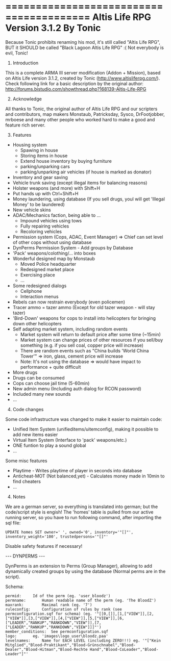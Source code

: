 ========================================
Altis Life RPG
Version 3.1.2
By Tonic
========================================

Because Tonic prohibits renaming his mod, it's still called "Altis Life RPG", BUT it SHOULD be called "Black Lagoon Altis Life RPG" :( 
Not everybody is evil, Tonic!

1. Introduction

This is a complete ARMA III server modification (Addon + Mission), based on Altis Life version 3.1.2, created by Tonic (http://www.altisliferpg.com/).
Check following link for a basic description by the original author: http://forums.bistudio.com/showthread.php?168139-Altis-Life-RPG

2. Acknowledge

All thanks to Tonic, the original author of Altis Life RPG and our scripters and contributors, map makers Monstaub, Patricksday, Sysco, DrFootjobber, mrboese and many other people who worked hard to make a good and feature rich server.

3. Features

+ Housing system
    + Spawing in house
    + Storing items in house
    + Extend house inventory by buying furniture
    + parking/unparking cars
    + parking/unparking air vehicles (if house is marked as donator)
+ Inventory and gear saving
+ Vehicle trunk saving (except illegal items for balancing reasons)
+ Holster weapons (and more) with Shift+H
+ Put hands up with Ctrl+Shift+H
+ Money laundering, using database (If you sell drugs, youl will get 'Illegal Money' to be laundered)
+ New vehicle skins
+ ADAC/Mechanics faction, being able to ...
    + Impound vehicles using tows
    + Fully repairing vehicles
    + Recoloring vehicles
+ Permission system (Cops, ADAC, Event Manager) => Chief can set level of other cops without using database
+ DynPerms Permission System - Add groups by Database
+ 'Pack' weapons/colothing/... into boxes 
+ Wonderful designed map by Monstaub
    + Moved Police headquarter
    + Redesigned market place
    + Exercising place
    + ...
+ Some redesigned dialogs
    + Cellphone
    + Interaction menus
+ Rebels can now restrain everybody (even policemen)
+ Tracer ammo = tazer ammo (Except for old tazer weapon - will stay tazer)
+ 'Bird-Down' weapons for cops to install into helicopters for bringing down other helicopters
+ Self adapting market system, including random events
    + Market system will return to default price after some time (~15min)
    + Market system can change prices of other resources if you sell/buy something (e.g. if you sell coal, copper price will increase)
    + There are random events such as "China builds 'World China Tower'" => iron, glass, cement price will increase
    - Note: It's not using the database => would have impact to performance + quite difficult
+ More drugs
+ Drugs can be consumed
+ Cops can choose jail time (5-60min)
+ New admin menu (Including auth dialog for RCON password)
+ Included many new sounds
+ ...

4. Code changes

Some code infrastructure was changed to make it easier to maintain code:

+ Unified Item System (unifieditems/uitemconfig), making it possible to add new items easier
+ Virtual Item System (Interface to 'pack' weapons/etc.)
+ ONE funtion to play a sound global
+ ...


Some misc features

+ Playtime - Writes playtime of player in seconds into database
+ Anticheat-MOT (Not balanced,yet) - Calculates money made in 10min to find cheaters
+ ...

4. Notes

We are a german server, so everything is translated into german; but the code/script style is engish!
The 'homes' table is pulled from our active running server, so you have to run following command, after importing the sql file:

    UPDATE homes SET owner=' ', owned='0', inventory='"[]"', inventory_weight='100', trustedpersons='"[]"'

Disable safety features if necessary!


--- DYNPERMS ---

DynPerms is an extension to Perms (Group Manager), allowing to add dynamically created groups by using the database (Normal perms are in the script).

Schema:

    permid:		Id of the perm (eg. 'user_bloodz')
    permname:		Human readable name of the perm (eg. 'The BloodZ')
    maxrank:		Maximal rank (eg. '7')
    ruleconfig:		Configuration of rules by rank (see permconfiguration.sqf for schema) (eg. '"[[0,[]],[1,["VIEW"]],[2,["VIEW"]],[3,["VIEW"]],[4,["VIEW"]],[5,["VIEW"]],[6,["LEADER","RANKUP","RANKDOWN","VIEW"]],[7,["LEADER","RANKUP","RANKDOWN","VIEW"]]]"')
    member_conditions:	See permconfiguration.sqf
    logo:		eg. 'images\logo_user\bloodz.paa'
    levelnames:		Name for EACH LEVEL (including ZERO!!!) eg. '"["Kein Mitglied","Blood-Praktikant","Blood-Grünschnabel","Blood-Dealer","Blood-Hitman","Blood-Rechte Hand","Blood-CoLeader","Blood-Leader"]"'
